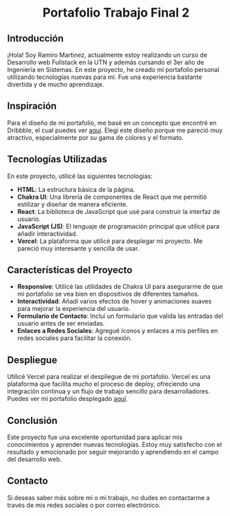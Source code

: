 <div align="center">

# Portafolio Trabajo Final 2

</div>

## Introducción

¡Hola! Soy Ramiro Martinez, actualmente estoy realizando un curso de Desarrollo web Fullstack en la UTN y además cursando el 3er año de Ingeniería en Sistemas. En este proyecto, he creado mi portafolio personal utilizando tecnologías nuevas para mí. Fue una experiencia bastante divertida y de mucho aprendizaje.

## Inspiración

Para el diseño de mi portafolio, me basé en un concepto que encontré en Dribbble, el cual puedes ver [aquí](https://dribbble.com/shots/23225862-Port-folio-website-template). Elegí este diseño porque me pareció muy atractivo, especialmente por su gama de colores y el formato.

## Tecnologías Utilizadas

En este proyecto, utilicé las siguientes tecnologías:

- **HTML**: La estructura básica de la página.
- **Chakra UI**: Una librería de componentes de React que me permitió estilizar y diseñar de manera eficiente.
- **React**: La biblioteca de JavaScript que usé para construir la interfaz de usuario.
- **JavaScript (JS)**: El lenguaje de programación principal que utilicé para añadir interactividad.
- **Vercel**: La plataforma que utilicé para desplegar mi proyecto. Me pareció muy interesante y sencilla de usar.

## Características del Proyecto

- **Responsive**: Utilicé las utilidades de Chakra UI para asegurarme de que mi portafolio se vea bien en dispositivos de diferentes tamaños.
- **Interactividad**: Añadí varios efectos de hover y animaciones suaves para mejorar la experiencia del usuario.
- **Formulario de Contacto**: Incluí un formulario que valida las entradas del usuario antes de ser enviadas.
- **Enlaces a Redes Sociales**: Agregué íconos y enlaces a mis perfiles en redes sociales para facilitar la conexión.

## Despliegue

Utilicé Vercel para realizar el despliegue de mi portafolio. Vercel es una plataforma que facilita mucho el proceso de deploy, ofreciendo una integración continua y un flujo de trabajo sencillo para desarrolladores. Puedes ver mi portafolio desplegado [aquí](URL_DEL_DEPLOY).

## Conclusión

Este proyecto fue una excelente oportunidad para aplicar mis conocimientos y aprender nuevas tecnologías. Estoy muy satisfecho con el resultado y emocionado por seguir mejorando y aprendiendo en el campo del desarrollo web.

## Contacto

Si deseas saber más sobre mí o mi trabajo, no dudes en contactarme a través de mis redes sociales o por correo electrónico.

